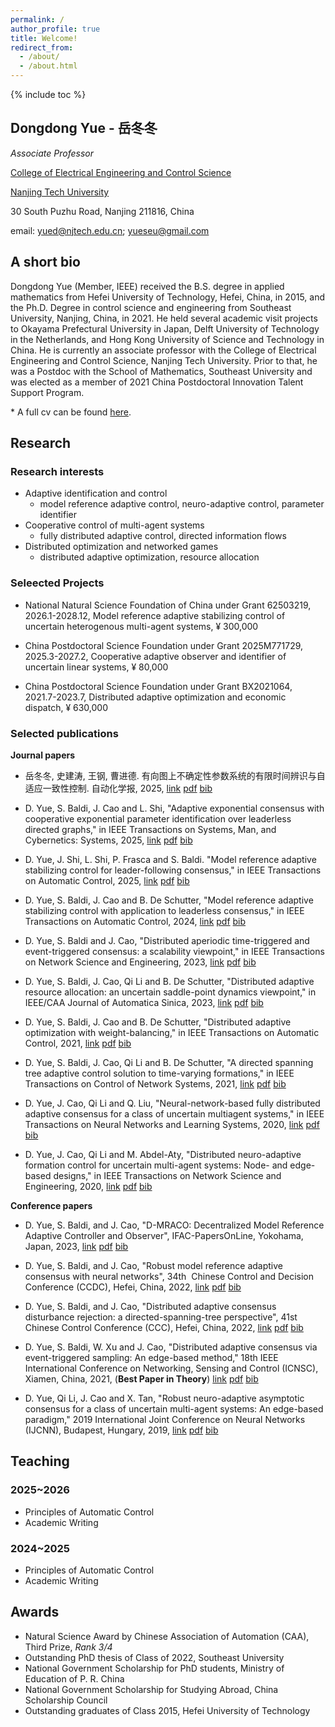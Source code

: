 ```yaml
---
permalink: /
author_profile: true
title: Welcome!
redirect_from: 
  - /about/
  - /about.html
---
```


{% include toc %}

## Dongdong Yue - 岳冬冬
*Associate Professor*

[College of Electrical Engineering and Control Science](https://eecs.njtech.edu.cn/) 

[Nanjing Tech University](https://en.njtech.edu.cn/)

30 South Puzhu Road, Nanjing 211816, China

email: <yued@njtech.edu.cn>; <yueseu@gmail.com>

## A short bio
Dongdong Yue (Member, IEEE) received the B.S. degree in applied mathematics from Hefei University of Technology, Hefei, China, in 2015, and the Ph.D. Degree in control science and engineering from Southeast University, Nanjing, China, in 2021. He held several academic visit projects to Okayama Prefectural University in Japan, Delft University of Technology in the Netherlands, and Hong Kong University of Science and Technology in China. He is currently an associate professor with the College of Electrical Engineering and Control Science, Nanjing Tech University. Prior to that, he was a Postdoc with the School of Mathematics, Southeast University and was elected as a member of 2021 China Postdoctoral Innovation Talent Support Program.

\* A full cv can be found [here](../files/cv_en.pdf).

## Research 

### Research interests
- Adaptive identification and control
  - model reference adaptive control, neuro-adaptive control, parameter identifier
- Cooperative control of multi-agent systems
  - fully distributed adaptive control, directed information flows
- Distributed optimization and networked games
  - distributed adaptive optimization, resource allocation

### Seleected Projects
- National Natural Science Foundation of China under Grant 62503219, 2026.1-2028.12, Model reference adaptive stabilizing control of uncertain heterogenous multi-agent systems, ¥ 300,000

- China Postdoctoral Science Foundation under Grant 2025M771729, 2025.3-2027.2, Cooperative adaptive observer and identifier of uncertain linear systems, ¥ 80,000

- China Postdoctoral Science Foundation under Grant BX2021064, 2021.7-2023.7, Distributed adaptive optimization and economic dispatch, ¥ 630,000


### Selected publications
**Journal papers**

- 岳冬冬, 史建涛, 王钢, 曹进德. 有向图上不确定性参数系统的有限时间辨识与自适应一致性控制. 自动化学报, 2025, [link](https://www.aas.net.cn/cn/article/doi/10.16383/j.aas.c240382) [pdf](../files/J12.pdf) [bib](../files/J12bib.txt)

-  D. Yue, S. Baldi, J. Cao and L. Shi, "Adaptive exponential consensus with cooperative exponential parameter identification over leaderless directed graphs," in IEEE Transactions on Systems, Man, and Cybernetics: Systems, 2025, [link](https://ieeexplore.ieee.org/document/10819696) [pdf](../files/J11.pdf) [bib](../files/J11bib.txt)

- D. Yue, J. Shi, L. Shi, P. Frasca and S. Baldi. "Model reference adaptive stabilizing control for leader-following consensus," in IEEE Transactions on Automatic Control, 2025, [link](https://ieeexplore.ieee.org/document/10970026) [pdf](../files/J10-ea.pdf) [bib](../files/J10bib.txt)

- D. Yue, S. Baldi, J. Cao and B. De Schutter, "Model reference adaptive stabilizing control with application to leaderless consensus," in IEEE Transactions on Automatic Control, 2024, [link](https://ieeexplore.ieee.org/abstract/document/10246353) [pdf](../files/J9.pdf) [bib](../files/J9bib.txt)

- D. Yue, S. Baldi and J. Cao, "Distributed aperiodic time-triggered and event-triggered consensus: a scalability viewpoint," in IEEE Transactions on Network Science and Engineering, 2023, [link](https://ieeexplore.ieee.org/abstract/document/9976276) [pdf](../files/J8.pdf) [bib](../files/J8bib.txt)

- D. Yue, S. Baldi, J. Cao, Qi Li and B. De Schutter, "Distributed adaptive resource allocation: an uncertain saddle-point dynamics viewpoint," in IEEE/CAA Journal of Automatica Sinica, 2023, [link](https://ieeexplore.ieee.org/abstract/document/10302434) [pdf](../files/J7.pdf) [bib](../files/J7bib.txt)

- D. Yue, S. Baldi, J. Cao and B. De Schutter, "Distributed adaptive optimization with weight-balancing," in IEEE Transactions on Automatic Control, 2021, [link](https://ieeexplore.ieee.org/document/9399286) [pdf](../files/J6.pdf) [bib](../files/J6bib.txt)

- D. Yue, S. Baldi, J. Cao, Qi Li and B. De Schutter, "A directed spanning tree adaptive control solution to time-varying formations," in IEEE Transactions on Control of Network Systems, 2021, [link](https://ieeexplore.ieee.org/document/9317783) [pdf](../files/J5.pdf) [bib](../files/J5bib.txt)

- D. Yue, J. Cao, Qi Li and Q. Liu, "Neural-network-based fully distributed adaptive consensus for a class of uncertain multiagent systems," in IEEE Transactions on Neural Networks and Learning Systems, 2020, [link](https://ieeexplore.ieee.org/document/9151397) [pdf](../files/J4.pdf) [bib](../files/J4bib.txt)

- D. Yue, J. Cao, Qi Li and M. Abdel-Aty, "Distributed neuro-adaptive formation control for uncertain multi-agent systems: Node- and edge-based designs," in IEEE Transactions on Network Science and Engineering, 2020, [link](https://ieeexplore.ieee.org/document/9007519) [pdf](../files/J2.pdf) [bib](../files/J2bib.txt)

**Conference papers**
- D. Yue, S. Baldi, and J. Cao, "D-MRACO: Decentralized Model Reference Adaptive Controller and Observer", IFAC-PapersOnLine, Yokohama, Japan, 2023, [link](https://www.sciencedirect.com/science/article/pii/S2405896323015057) [pdf](../files/C6.pdf) [bib](../files/C6bib.txt)

- D. Yue, S. Baldi, and J. Cao, "Robust model reference adaptive consensus with neural networks", 34th  Chinese Control and Decision Conference (CCDC), Hefei, China, 2022, [link](https://ieeexplore.ieee.org/document/10033441) [pdf](../files/C5.pdf) [bib](../files/C5bib.txt)

- D. Yue, S. Baldi, and J. Cao, "Distributed adaptive consensus disturbance rejection: a directed-spanning-tree perspective", 41st Chinese Control Conference (CCC), Hefei, China, 2022, [link](https://ieeexplore.ieee.org/document/9902382) [pdf](../files/C4.pdf) [bib](../files/C4bib.txt)

- D. Yue, S. Baldi, W. Xu and J. Cao, "Distributed adaptive consensus via event-triggered sampling: An edge-based method," 18th IEEE International Conference on Networking, Sensing and Control (ICNSC), Xiamen, China, 2021, (**Best Paper in Theory**) [link](https://ieeexplore.ieee.org/document/9702132) [pdf](../files/C3.pdf) [bib](../files/C3bib.txt)

- D. Yue, Qi Li, J. Cao and X. Tan, "Robust neuro-adaptive asymptotic consensus for a class of uncertain multi-agent systems: An edge-based paradigm," 2019 International Joint Conference on Neural Networks (IJCNN), Budapest, Hungary, 2019, [link](https://ieeexplore.ieee.org/document/8851918) [pdf](../files/C2.pdf) [bib](../files/C2bib.txt)

## Teaching

### 2025~2026
- Principles of Automatic Control
- Academic Writing

### 2024~2025
- Principles of Automatic Control
- Academic Writing

## Awards 
- Natural Science Award by Chinese Association of Automation (CAA), Third Prize, *Rank 3/4*
- Outstanding PhD thesis of Class of 2022, Southeast University
- National Government Scholarship for PhD students, Ministry of Education of P. R. China
- National Government Scholarship for Studying Abroad, China Scholarship Council
- Outstanding graduates of Class 2015, Hefei University of Technology
